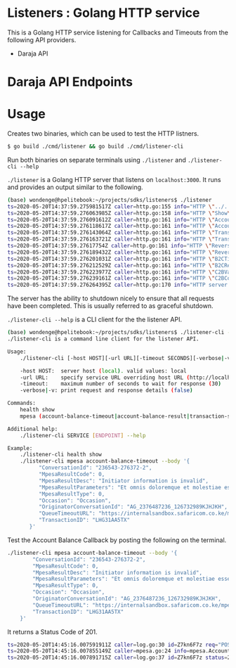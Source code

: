 # Listeners : Golang HTTP service

This is a Golang HTTP service listening for Callbacks and Timeouts from the following API providers.

- Daraja API

# Daraja API Endpoints

# Usage

Creates two binaries, which can be used to test the HTTP listners.

```bash
$ go build ./cmd/listener && go build ./cmd/listener-cli
```

Run both binaries on separate terminals using `./listener` and `./listener-cli --help`

`./listener` is a Golang HTTP server that listens on `localhost:3000`. It runs and provides an output similar to the following.

```bash
(base) wondenge@hpelitebook:~/projects/sdks/listeners$ ./listener
ts=2020-05-20T14:37:59.275981517Z caller=http.go:155 info="HTTP \"../../gen/http/openapi.json\" mounted on GET /swagger/swagger.json"
ts=2020-05-20T14:37:59.276063985Z caller=http.go:158 info="HTTP \"Show\" mounted on GET /health/"
ts=2020-05-20T14:37:59.276091612Z caller=http.go:161 info="HTTP \"AccountBalanceTimeout\" mounted on POST /mpesa/accountbalance/v1/timeout"
ts=2020-05-20T14:37:59.276118617Z caller=http.go:161 info="HTTP \"AccountBalanceResultEndpoint\" mounted on POST /mpesa/accountbalance/v1/result"
ts=2020-05-20T14:37:59.276143064Z caller=http.go:161 info="HTTP \"TransactionStatusTimeout\" mounted on POST /mpesa/transactionstatus/v1/timeout"
ts=2020-05-20T14:37:59.276163721Z caller=http.go:161 info="HTTP \"TransactionStatusResultEndpoint\" mounted on POST /mpesa/transactionstatus/v1/result"
ts=2020-05-20T14:37:59.27617754Z caller=http.go:161 info="HTTP \"ReversalTimeout\" mounted on POST /mpesa/reversal/v1/timeout"
ts=2020-05-20T14:37:59.276189432Z caller=http.go:161 info="HTTP \"ReversalResultEndpoint\" mounted on POST /mpesa/reversal/v1/result"
ts=2020-05-20T14:37:59.276201031Z caller=http.go:161 info="HTTP \"B2CTimeout\" mounted on POST /mpesa/b2c/v1/timeout"
ts=2020-05-20T14:37:59.276212529Z caller=http.go:161 info="HTTP \"B2CResult\" mounted on POST /mpesa/b2c/v1/result"
ts=2020-05-20T14:37:59.276223977Z caller=http.go:161 info="HTTP \"C2BValidation\" mounted on POST /mpesa/c2b/v1/validation"
ts=2020-05-20T14:37:59.276239161Z caller=http.go:161 info="HTTP \"C2BConfirmation\" mounted on POST /mpesa/c2b/v1/confirmation"
ts=2020-05-20T14:37:59.276264395Z caller=http.go:170 info="HTTP server listening on \"localhost:3000\""
```

The server has the ability to shutdown nicely to ensure that all requests have been completed. This is usually referred to as graceful shutdown.

`./listener-cli --help` is a CLI client for the the listener API.

```bash
(base) wondenge@hpelitebook:~/projects/sdks/listeners$ ./listener-cli --help
./listener-cli is a command line client for the listener API.

Usage:
    ./listener-cli [-host HOST][-url URL][-timeout SECONDS][-verbose|-v] SERVICE ENDPOINT [flags]

    -host HOST:  server host (local). valid values: local
    -url URL:    specify service URL overriding host URL (http://localhost:8080)
    -timeout:    maximum number of seconds to wait for response (30)
    -verbose|-v: print request and response details (false)

Commands:
    health show
    mpesa (account-balance-timeout|account-balance-result|transaction-status-timeout|transaction-status-result|reversal-timeout|reversal-result|b2-c-timeout|b2-c-result|c2-b-validation|c2-b-confirmation)

Additional help:
    ./listener-cli SERVICE [ENDPOINT] --help

Example:
    ./listener-cli health show
    ./listener-cli mpesa account-balance-timeout --body '{
          "ConversationId": "236543-276372-2",
          "MpesaResultCode": 0,
          "MpesaResultDesc": "Initiator information is invalid",
          "MpesaResultParameters": "Et omnis doloremque et molestiae esse ut.",
          "MpesaResultType": 0,
          "Occasion": "Occasion",
          "OriginatorConversationId": "AG_2376487236_126732989KJHJKH",
          "QueueTimeoutURL": "https://internalsandbox.safaricom.co.ke/mpesa/abresults/v1/submit",
          "TransactionID": "LHG31AA5TX"
       }'
```

Test the Account Balance Callback by posting the following on the terminal.

```bash
./listener-cli mpesa account-balance-timeout --body '{
        "ConversationId": "236543-276372-2",
        "MpesaResultCode": 0,
        "MpesaResultDesc": "Initiator information is invalid",
        "MpesaResultParameters": "Et omnis doloremque et molestiae esse ut.",
        "MpesaResultType": 0,
        "Occasion": "Occasion",
        "OriginatorConversationId": "AG_2376487236_126732989KJHJKH",
        "QueueTimeoutURL": "https://internalsandbox.safaricom.co.ke/mpesa/abresults/v1/submit",
        "TransactionID": "LHG31AA5TX"
    }'

```

It returns a Status Code of 201.

```bash
ts=2020-05-20T14:45:16.007591911Z caller=log.go:30 id=Z7kn6F7z req="POST /mpesa/accountbalance/v1/timeout" from=127.0.0.1
ts=2020-05-20T14:45:16.007855149Z caller=mpesa.go:24 info=mpesa.AccountBalanceTimeout
ts=2020-05-20T14:45:16.007891715Z caller=log.go:37 id=Z7kn6F7z status=201 bytes=3 time=302.972µs
```
